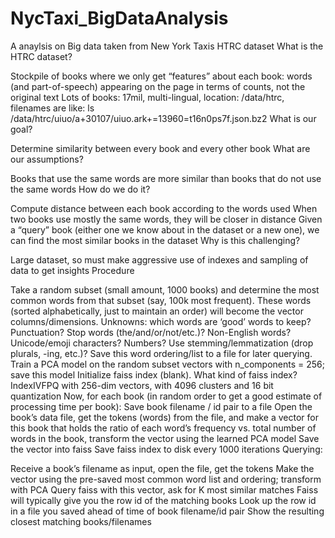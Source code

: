 # NycTaxi_BigDataAnalysis
A anaylsis on Big data taken from New York Taxis
HTRC dataset
What is the HTRC dataset?

Stockpile of books where we only get “features” about each book: words (and part-of-speech) appearing on the page in terms of counts, not the original text
Lots of books: 17mil, multi-lingual, location: /data/htrc, filenames are like: ls /data/htrc/uiuo/a+30107/uiuo.ark+=13960=t16n0ps7f.json.bz2
What is our goal?

Determine similarity between every book and every other book
What are our assumptions?

Books that use the same words are more similar than books that do not use the same words
How do we do it?

Compute distance between each book according to the words used
When two books use mostly the same words, they will be closer in distance
Given a “query” book (either one we know about in the dataset or a new one), we can find the most similar books in the dataset
Why is this challenging?

Large dataset, so must make aggressive use of indexes and sampling of data to get insights
Procedure

Take a random subset (small amount, 1000 books) and determine the most common words from that subset (say, 100k most frequent).
These words (sorted alphabetically, just to maintain an order) will become the vector columns/dimensions.
Unknowns: which words are ‘good’ words to keep? Punctuation? Stop words (the/and/or/not/etc.)? Non-English words? Unicode/emoji characters? Numbers? Use stemming/lemmatization (drop plurals, -ing, etc.)?
Save this word ordering/list to a file for later querying.
Train a PCA model on the random subset vectors with n_components = 256; save this model
Initialize faiss index (blank).
What kind of faiss index?
IndexIVFPQ with 256-dim vectors, with 4096 clusters and 16 bit quantization
Now, for each book (in random order to get a good estimate of processing time per book):
Save book filename / id pair to a file
Open the book’s data file, get the tokens (words) from the file, and make a vector for this book that holds the ratio of each word’s frequency vs. total number of words in the book, transform the vector using the learned PCA model
Save the vector into faiss
Save faiss index to disk every 1000 iterations
Querying:

Receive a book’s filename as input, open the file, get the tokens
Make the vector using the pre-saved most common word list and ordering; transform with PCA
Query faiss with this vector, ask for K most similar matches
Faiss will typically give you the row id of the matching books
Look up the row id in a file you saved ahead of time of book filename/id pair
Show the resulting closest matching books/filenames
